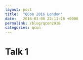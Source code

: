 ```yaml
---
layout: post
title:  "QCon 2016 London"
date:   2016-03-08 22:11:26 +0000
permalink: /blog/qcon2016
categories: qcon
---
```


# Talk 1